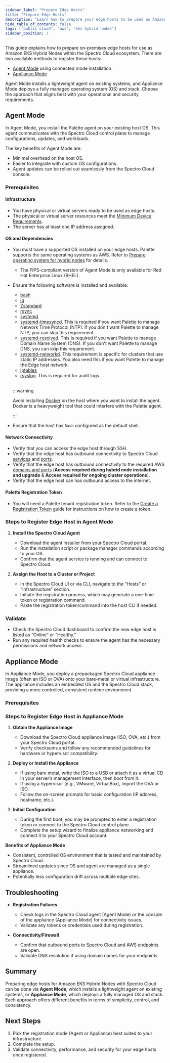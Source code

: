 ```yaml
---
sidebar_label: "Prepare Edge Hosts"
title: "Prepare Edge Hosts"
description: "Learn how to prepare your edge hosts to be used as Amazon EKS Hybrid Nodes."
hide_table_of_contents: false
tags: ["public cloud", "aws", "eks hybrid nodes"]
sidebar_position: 3
---
```


This guide explains how to prepare on-premises edge hosts for use as Amazon EKS Hybrid Nodes within the Spectro Cloud ecosystem. There are two available methods to register these hosts:

- [Agent Mode](../../../../../deployment-modes/agent-mode/agent-mode.md) using connected mode installation.
- [Appliance Mode](../../../../../deployment-modes/appliance-mode.md)

Agent Mode installs a lightweight agent on existing systems, and Appliance Mode deploys a fully managed operating system (OS) and stack. Choose the approach that aligns best with your operational and security requirements.

## Agent Mode

In Agent Mode, you install the Palette agent on your existing host OS. This agent communicates with the Spectro Cloud control plane to manage configurations, updates, and workloads.

The key benefits of Agent Mode are:

- Minimal overhead on the host OS.
- Easier to integrate with custom OS configurations.
- Agent updates can be rolled out seamlessly from the Spectro Cloud console.

### Prerequisites

#### Infrastructure

- You have physical or virtual servers ready to be used as edge hosts.
- The physical or virtual server resources meet the [Minimum Device Requirements](../../../../../deployment-modes/agent-mode/architecture.md#minimum-device-requirements).
- The server has at least one IP address assigned.

#### OS and Dependencies

- You must have a supported OS installed on your edge hosts. Palette supports the same operating systems as AWS. Refer to [Prepare operating system for hybrid nodes](https://docs.aws.amazon.com/eks/latest/userguide/hybrid-nodes-os.html) for details.
  - The FIPS-compliant version of Agent Mode is only available for Red Hat Enterprise Linux (RHEL).
- Ensure the following software is installed and available:

  - [bash](https://www.gnu.org/software/bash/)
  - [jq](https://jqlang.github.io/jq/download/)
  - [Zstandard](https://facebook.github.io/zstd/)
  - [rsync](https://github.com/RsyncProject/rsync)
  - [systemd](https://systemd.io/)
  - [systemd-timesyncd](https://www.freedesktop.org/software/systemd/man/latest/systemd-timesyncd.service.html). This is
    required if you want Palette to manage Network Time Protocol (NTP). If you don't want Palette to manage NTP, you can
    skip this requirement.
  - [systemd-resolved](https://www.freedesktop.org/software/systemd/man/latest/systemd-resolved.service.html). This is
    required if you want Palette to manage Domain Name System (DNS). If you don't want Palette to manage DNS, you can
    skip this requirement.
  - [systemd-networkd](https://www.freedesktop.org/software/systemd/man/latest/systemd-networkd.html). This requirement
    is specific for clusters that use static IP addresses. You also need this if you want Palette to manage the Edge
    host network.
  - [iptables](https://linux.die.net/man/8/iptables)
  - [rsyslog](https://github.com/rsyslog/rsyslog). This is required for audit logs.

  <br />

  :::warning

  Avoid installing [Docker](https://www.docker.com/) on the host where you want to install the agent. Docker is a heavyweight tool that could
  interfere with the Palette agent.

  :::

- Ensure that the host has `Bash` configured as the default shell.

#### Network Connectivity

- Verify that you can access the edge host through SSH.
- Verify that the edge host has outbound connectivity to Spectro Cloud [services](../../../../../architecture/palette-public-ips.md) and [ports](../../../../../architecture/networking-ports.md#network-ports).
- Verify that the edge host has outbound connectivity to the required AWS [domains and ports](https://docs.aws.amazon.com/eks/latest/userguide/hybrid-nodes-networking.html#hybrid-nodes-networking-on-prem) (**Access required during hybrid node installation and upgrade** & **Access required for ongoing cluster operations**).
- Verify that the edge host can has outbound access to the internet.

#### Palette Registration Token

- You will need a Palette tenant registration token. Refer to the [Create a Registration Token](../../../../edge/site-deployment/site-installation/create-registration-token.md) guide for instructions on how to create a token.

### Steps to Register Edge Host in Agent Mode

1. **Install the Spectro Cloud Agent**  
   - Download the agent installer from your Spectro Cloud portal.  
   - Run the installation script or package manager commands according to your OS.  
   - Confirm that the agent service is running and can connect to Spectro Cloud.

2. **Assign the Host to a Cluster or Project**  
   - In the Spectro Cloud UI or via CLI, navigate to the “Hosts” or “Infrastructure” section.  
   - Initiate the registration process, which may generate a one-time token or registration command.  
   - Paste the registration token/command into the host CLI if needed.

### Validate

- Check the Spectro Cloud dashboard to confirm the new edge host is listed as “Online” or “Healthy.”  
- Run any required health checks to ensure the agent has the necessary permissions and network access.

## Appliance Mode

In Appliance Mode, you deploy a prepackaged Spectro Cloud appliance image (often an ISO or OVA) onto your bare-metal or virtual infrastructure. The appliance includes an embedded OS and the Spectro Cloud stack, providing a more controlled, consistent runtime environment.

### Prerequisites



### Steps to Register Edge Host in Appliance Mode

1. **Obtain the Appliance Image**  
   - Download the Spectro Cloud appliance image (ISO, OVA, etc.) from your Spectro Cloud portal.  
   - Verify checksums and follow any recommended guidelines for hardware or hypervisor compatibility.

2. **Deploy or Install the Appliance**  
   - If using bare metal, write the ISO to a USB or attach it as a virtual CD in your server’s management interface, then boot from it.  
   - If using a hypervisor (e.g., VMware, VirtualBox), import the OVA or ISO.  
   - Follow the on-screen prompts for basic configuration (IP address, hostname, etc.).

3. **Initial Configuration**  
   - During the first boot, you may be prompted to enter a registration token or connect to the Spectro Cloud control plane.  
   - Complete the setup wizard to finalize appliance networking and connect it to your Spectro Cloud account.

**Benefits of Appliance Mode**  
- Consistent, controlled OS environment that is tested and maintained by Spectro Cloud.  
- Streamlined updates since OS and agent are managed as a single appliance.  
- Potentially less configuration drift across multiple edge sites.

## Troubleshooting

- **Registration Failures**  
  - Check logs in the Spectro Cloud agent (Agent Mode) or the console of the appliance (Appliance Mode) for connectivity issues.  
  - Validate any tokens or credentials used during registration.

- **Connectivity/Firewall**  
  - Confirm that outbound ports to Spectro Cloud and AWS endpoints are open.  
  - Validate DNS resolution if using domain names for your endpoints.

## Summary

Preparing edge hosts for Amazon EKS Hybrid Nodes with Spectro Cloud can be done via **Agent Mode**, which installs a lightweight agent on existing systems, or **Appliance Mode**, which deploys a fully managed OS and stack. Each approach offers different benefits in terms of simplicity, control, and consistency.

## Next Steps

1. Pick the registration mode (Agent or Appliance) best suited to your infrastructure.
2. Complete the setup.
3. Validate connectivity, performance, and security for your edge hosts once registered.
